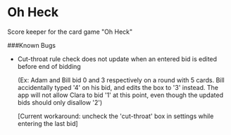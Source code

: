 # Oh Heck
Score keeper for the card game "Oh Heck"


###Known Bugs
- Cut-throat rule check does not update when an entered bid is edited before end of bidding
  
  (Ex: Adam and Bill bid 0 and 3 respectively on a round with 5 cards.  Bill accidentally typed '4' on his bid, and edits the box to '3' instead.  The app will not allow Clara to bid '1' at this point, even though the updated bids should only disallow '2')
  
  [Current workaround: uncheck the 'cut-throat' box in settings while entering the last bid]
